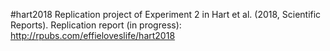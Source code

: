 #hart2018
Replication project of Experiment 2 in Hart et al. (2018, Scientific Reports).
Replication report (in progress): http://rpubs.com/effieloveslife/hart2018

